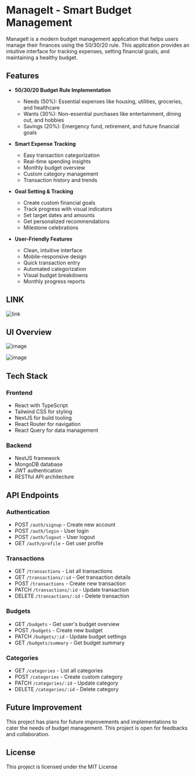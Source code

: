 # ManageIt - Smart Budget Management

ManageIt is a modern budget management application that helps users manage their finances using the 50/30/20 rule. This application provides an intuitive interface for tracking expenses, setting financial goals, and maintaining a healthy budget.

## Features

- **50/30/20 Budget Rule Implementation**
  - Needs (50%): Essential expenses like housing, utilities, groceries, and healthcare
  - Wants (30%): Non-essential purchases like entertainment, dining out, and hobbies
  - Savings (20%): Emergency fund, retirement, and future financial goals

- **Smart Expense Tracking**
  - Easy transaction categorization
  - Real-time spending insights
  - Monthly budget overview
  - Custom category management
  - Transaction history and trends

- **Goal Setting & Tracking**
  - Create custom financial goals
  - Track progress with visual indicators
  - Set target dates and amounts
  - Get personalized recommendations
  - Milestone celebrations

- **User-Friendly Features**
  - Clean, intuitive interface
  - Mobile-responsive design
  - Quick transaction entry
  - Automated categorization
  - Visual budget breakdowns
  - Monthly progress reports
 
## LINK
![link](https://manageit-117g.vercel.app)

## UI Overview
![image](https://github.com/user-attachments/assets/cab2e648-ff38-4786-9077-d35eed9c4131)

![image](https://github.com/user-attachments/assets/7fda4d2c-8e43-4b2f-b9b3-a8f455a045bc)

## Tech Stack

### Frontend
- React with TypeScript
- Tailwind CSS for styling
- NextJS for build tooling
- React Router for navigation
- React Query for data management

### Backend
- NestJS framework
- MongoDB database
- JWT authentication
- RESTful API architecture

## API Endpoints

### Authentication
- POST `/auth/signup` - Create new account
- POST `/auth/login` - User login
- POST `/auth/logout` - User logout
- GET `/auth/profile` - Get user profile

### Transactions
- GET `/transactions` - List all transactions
- GET `/transactions/:id` - Get transaction details
- POST `/transactions` - Create new transaction
- PATCH `/transactions/:id` - Update transaction
- DELETE `/transactions/:id` - Delete transaction

### Budgets
- GET `/budgets` - Get user's budget overview
- POST `/budgets` - Create new budget
- PATCH `/budgets/:id` - Update budget settings
- GET `/budgets/summary` - Get budget summary

### Categories
- GET `/categories` - List all categories
- POST `/categories` - Create custom category
- PATCH `/categories/:id` - Update category
- DELETE `/categories/:id` - Delete category

## Future Improvement
This project has plans for future improvements and implementations to cater the needs of budget management. This project is open for feedbacks and collaboration.

## License
This project is licensed under the MIT License
